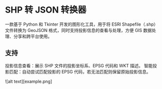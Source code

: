 # SHP 转 JSON 转换器
一款基于 Python 和 Tkinter 开发的图形化工具，用于将 ESRI Shapefile（.shp）文件转换为 GeoJSON 格式，同时支持投影信息的查看与处理，方便 GIS 数据处理、分享和跨平台使用。
  
## 支持
  
投影信息查看：展示 SHP 文件的投影坐标系、EPSG 代码和 WKT 描述。
智能投影匹配：自动尝试匹配投影的 EPSG 代码，若无法匹配则保留原始投影信息。

![alt text][example.png]
